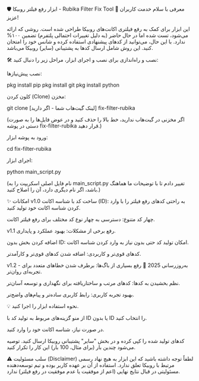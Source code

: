 🛡️ ابزار رفع فیلتر روبیکا - Rubika Filter Fix Tool
🚀 معرفی
با سلام خدمت کاربران عزیز!

این ابزار برای کمک به رفع فیلتری اکانت‌های روبیکا طراحی شده است. روشی که ارائه می‌شود، تست شده اما در حال حاضر (به دلیل تغییرات احتمالی پلتفرم) تضمین ۱۰۰% ندارد. با این حال، می‌توانید از کدهای پیشنهادی استفاده کرده و شانس خود را امتحان کنید. این روش شامل ارسال کدها به پشتیبانی (سایر) روبیکا می‌باشد.

🛠️ نصب و راه‌اندازی
برای نصب و اجرای ابزار، مراحل زیر را دنبال کنید:

نصب پیش‌نیازها:

pkg install pip
pkg install git
pkg install python

کلون کردن (Clone) مخزن:

git clone [لینک گیت‌هاب شما - اگر دارید] fix-filter-rubika

(اگر مخزنی در گیت‌هاب ندارید، خط بالا را حذف کنید و در عوض فایل‌ها را به صورت دستی در پوشه fix-filter-rubika قرار دهید.)

ورود به پوشه ابزار:

cd fix-filter-rubika

اجرای ابزار:

python main_script.py

(نام فایل اصلی اسکریپت را به main_script.py تغییر دادم تا با توضیحات ما هماهنگ باشد، اگر نام دیگری دارد، آن را اصلاح کنید.)

✨ امکانات
v1.0
ساخت کد با شناسه اکانت (ID): به راحتی کدهای رفع فیلتر را با وارد کردن شناسه اکانت خود تولید کنید.

چهار کد متنوع: دسترسی به چهار نوع کد مختلف برای رفع فیلتر اکانت.

v1.1
رفع برخی از مشکلات: بهبود عملکرد و پایداری.

اضافه کردن بخش بدون ID: امکان تولید کد حتی بدون نیاز به وارد کردن شناسه اکانت.

کدهای قوی‌تر و کاربردی: اضافه شدن کدهای قوی‌تر و کارآمدتر.

v1.2 - به‌روزرسانی 2025 📅
رفع بسیاری از باگ‌ها: برطرف شدن خطاهای متعدد برای تجربه‌ای روان‌تر.

نظم بخشیدن به کدها: کدهای مرتب و ساختاریافته برای نگهداری و توسعه آسان‌تر.

بهبود تجربه کاربری: رابط کاربری ساده‌تر و پیام‌های واضح‌تر.

💡 نحوه استفاده
ابزار را اجرا کنید.

از منو گزینه‌های مربوط به تولید کد با ID یا بدون ID را انتخاب کنید.

در صورت نیاز، شناسه اکانت خود را وارد کنید.

کدهای تولید شده را کپی کرده و در بخش "سایر" پشتیبانی روبیکا ارسال کنید. توصیه می‌شود چندین بار (برای مثال، 100 بار) این کار را تکرار کنید.

⚠️ سلب مسئولیت (Disclaimer)
لطفاً توجه داشته باشید که این ابزار به هیچ نهاد رسمی مرتبط با روبیکا تعلق ندارد. استفاده از آن بر عهده کاربر بوده و تیم توسعه‌دهنده مسئولیتی در قبال نتایج نهایی (اعم از موفقیت یا عدم موفقیت در رفع فیلتر) ندارد.
